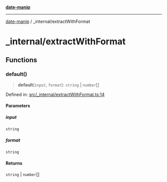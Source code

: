 [**date-manip**](../index.md)

***

[date-manip](../modules.md) / \_internal/extractWithFormat

# \_internal/extractWithFormat

## Functions

### default()

> **default**(`input`, `format`): `string` \| `number`[]

Defined in: [src/\_internal/extractWithFormat.ts:14](https://github.com/fengxinming/date-manip/blob/12d12a4c2a3486e81330ba529f3fb8271142d945/src/_internal/extractWithFormat.ts#L14)

#### Parameters

##### input

`string`

##### format

`string`

#### Returns

`string` \| `number`[]
